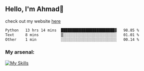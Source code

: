 
## Hello, I'm Ahmad👋

check out my website [here](https://ahmadalwi.com/)

<!--START_SECTION:waka-->

```txt
Python   13 hrs 14 mins  ████████████████████████▓   98.85 %
Text     8 mins          ▒░░░░░░░░░░░░░░░░░░░░░░░░   01.01 %
Other    1 min           ░░░░░░░░░░░░░░░░░░░░░░░░░   00.14 %
```

<!--END_SECTION:waka-->

### My arsenal:

[![My Skills](https://skillicons.dev/icons?i=js,ts,py,go,react,nextjs,svelte,nodejs,django,tailwind,html,css,sass,firebase,mongodb,postgres,mysql,redis,git,github,docker,vscode,figma,godot)](https://skillicons.dev)
